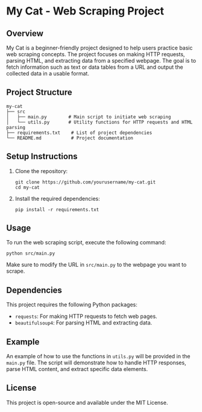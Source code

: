 # My Cat - Web Scraping Project

## Overview
My Cat is a beginner-friendly project designed to help users practice basic web scraping concepts. The project focuses on making HTTP requests, parsing HTML, and extracting data from a specified webpage. The goal is to fetch information such as text or data tables from a URL and output the collected data in a usable format.

## Project Structure
```
my-cat
├── src
│   ├── main.py        # Main script to initiate web scraping
│   └── utils.py       # Utility functions for HTTP requests and HTML parsing
├── requirements.txt    # List of project dependencies
└── README.md           # Project documentation
```

## Setup Instructions
1. Clone the repository:
   ```
   git clone https://github.com/yourusername/my-cat.git
   cd my-cat
   ```

2. Install the required dependencies:
   ```
   pip install -r requirements.txt
   ```

## Usage
To run the web scraping script, execute the following command:
```
python src/main.py
```

Make sure to modify the URL in `src/main.py` to the webpage you want to scrape.

## Dependencies
This project requires the following Python packages:
- `requests`: For making HTTP requests to fetch web pages.
- `beautifulsoup4`: For parsing HTML and extracting data.

## Example
An example of how to use the functions in `utils.py` will be provided in the `main.py` file. The script will demonstrate how to handle HTTP responses, parse HTML content, and extract specific data elements.

## License
This project is open-source and available under the MIT License.
